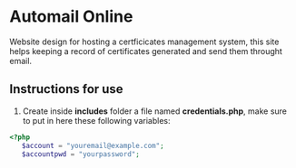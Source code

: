 # Automail Online
Website design for hosting a certficicates management system, this site helps keeping a record of certificates generated and send them throught email.

## Instructions for use
1. Create inside **includes** folder a file named **credentials.php**, make sure to put in here these following variables:
```php
<?php
   $account = "youremail@example.com";
   $accountpwd = "yourpassword";
```

